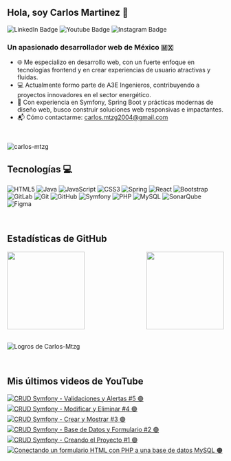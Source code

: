 ## Hola, soy Carlos Martinez  👾
<div id="badges">
  <a href="https://www.linkedin.com/in/carlos-mtzg/" target="_blank" style="text-decoration: none">
    <img src="https://img.shields.io/badge/LinkedIn-8B89CC?style=for-the-badge&logo=linkedin&logoColor=white" alt="LinkedIn Badge"/>
  </a>
  <a href="https://www.youtube.com/@gregd3v" target="_blank" style="text-decoration: none">
    <img src="https://img.shields.io/badge/YouTube-8B89CC?style=for-the-badge&logo=youtube&logoColor=white" alt="Youtube Badge"/>
  </a>
  <a href="https://www.instagram.com/carlos_mart_go/" target="_blank" style="text-decoration: none">
    <img src="https://img.shields.io/badge/Instagram-8B89CC.svg?style=for-the-badge&logo=Instagram&logoColor=white" alt="Instagram Badge">
  </a>
</div>


### Un apasionado desarrollador web de México 🇲🇽
* 🌐 Me especializo en desarrollo web, con un fuerte enfoque en tecnologías frontend y en crear experiencias de usuario atractivas y fluidas.
* 💻 Actualmente formo parte de A3E Ingenieros, contribuyendo a proyectos innovadores en el sector energético.
* 🚀 Con experiencia en Symfony, Spring Boot y prácticas modernas de diseño web, busco construir soluciones web responsivas e impactantes.
* 📬 Cómo contactarme: carlos.mtzg2004@gmail.com

<br/>
<p align="left"> <img src="https://komarev.com/ghpvc/?username=carlos-mtzg&label=Visitas%20al%20perfil&color=9745F5&style=for-the-badge" alt="carlos-mtzg" /> </p>

## Tecnologías 💻
![HTML5](https://img.shields.io/badge/html5-3C3C3D.svg?style=for-the-badge&logo=html5&logoColor=white)
![Java](https://img.shields.io/badge/java-8B89CC.svg?style=for-the-badge&logo=openjdk&logoColor=white)
![JavaScript](https://img.shields.io/badge/javascript-3C3C3D.svg?style=for-the-badge&logo=javascript&logoColor=white)
![CSS3](https://img.shields.io/badge/css3-8B89CC.svg?style=for-the-badge&logo=css3&logoColor=white)
![Spring](https://img.shields.io/badge/spring-3C3C3D.svg?style=for-the-badge&logo=spring&logoColor=white)
![React](https://img.shields.io/badge/react-8B89CC.svg?style=for-the-badge&logo=react&logoColor=white)
![Bootstrap](https://img.shields.io/badge/bootstrap-3C3C3D.svg?style=for-the-badge&logo=bootstrap&logoColor=white)
![GitLab](https://img.shields.io/badge/gitlab-8B89CC.svg?style=for-the-badge&logo=gitlab&logoColor=white)
![Git](https://img.shields.io/badge/git-8B89CC.svg?style=for-the-badge&logo=git&logoColor=white)
![GitHub](https://img.shields.io/badge/github-3C3C3D.svg?style=for-the-badge&logo=github&logoColor=white)
![Symfony](https://img.shields.io/badge/symfony-8B89CC.svg?style=for-the-badge&logo=symfony&logoColor=white)
![PHP](https://img.shields.io/badge/php-3C3C3D.svg?style=for-the-badge&logo=php&logoColor=white)
![MySQL](https://img.shields.io/badge/mysql-8B89CC.svg?style=for-the-badge&logo=mysql&logoColor=white)
![SonarQube](https://img.shields.io/badge/SonarQube-3C3C3D?style=for-the-badge&logo=sonarqube&logoColor=4E9BCD)
![Figma](https://img.shields.io/badge/figma-8B89CC.svg?style=for-the-badge&logo=figma&logoColor=white)

<br>

## Estadísticas de GitHub
<div style="display: flex; justify-content: space-between;">
<img height=180 align="center" src="https://github-readme-stats.vercel.app/api?username=Carlos-Mtzg&theme=midnight-purple&show_icons=true&hide_border=true&count_private=true" />
<img height=180 align="center" src="https://github-readme-stats.vercel.app/api/top-langs?username=Carlos-Mtzg&theme=midnight-purple&show_icons=true&hide_border=true&count_private=true&layout=compact&langs_count=8&card_width=320" />
</div>
<br>
<p align="left"><img src="https://github-profile-trophy.vercel.app/?username=Carlos-Mtzg&column=9&margin-w=18&margin-h=20&theme=onestar" alt="Logros de Carlos-Mtzg" /></a> </p>

<br>

## Mis últimos videos de YouTube

<!-- BEGIN YOUTUBE-CARDS -->
[![CRUD Symfony - Validaciones y Alertas #5 🟣](https://ytcards.demolab.com/?id=qNZVFl5sbpU&title=CRUD+Symfony+-+Validaciones+y+Alertas+%235+%F0%9F%9F%A3&lang=es&timestamp=1722628806&background_color=%230d1117&title_color=%23ffffff&stats_color=%23dedede&max_title_lines=1&width=250&border_radius=5 "CRUD Symfony - Validaciones y Alertas #5 🟣")](https://www.youtube.com/watch?v=qNZVFl5sbpU)
[![CRUD Symfony - Modificar y Eliminar #4 🟣](https://ytcards.demolab.com/?id=KAZmtVaZgDw&title=CRUD+Symfony+-+Modificar+y+Eliminar+%234+%F0%9F%9F%A3&lang=es&timestamp=1722542406&background_color=%230d1117&title_color=%23ffffff&stats_color=%23dedede&max_title_lines=1&width=250&border_radius=5 "CRUD Symfony - Modificar y Eliminar #4 🟣")](https://www.youtube.com/watch?v=KAZmtVaZgDw)
[![CRUD Symfony - Crear y Mostrar #3 🟣](https://ytcards.demolab.com/?id=oixhaj5gFdc&title=CRUD+Symfony+-+Crear+y+Mostrar+%233+%F0%9F%9F%A3&lang=es&timestamp=1722456006&background_color=%230d1117&title_color=%23ffffff&stats_color=%23dedede&max_title_lines=1&width=250&border_radius=5 "CRUD Symfony - Crear y Mostrar #3 🟣")](https://www.youtube.com/watch?v=oixhaj5gFdc)
[![CRUD Symfony - Base de Datos y Formulario #2 🟣](https://ytcards.demolab.com/?id=4yZmWxRk3FM&title=CRUD+Symfony+-+Base+de+Datos+y+Formulario+%232+%F0%9F%9F%A3&lang=es&timestamp=1722369601&background_color=%230d1117&title_color=%23ffffff&stats_color=%23dedede&max_title_lines=1&width=250&border_radius=5 "CRUD Symfony - Base de Datos y Formulario #2 🟣")](https://www.youtube.com/watch?v=4yZmWxRk3FM)
[![CRUD Symfony - Creando el Proyecto #1 🟣](https://ytcards.demolab.com/?id=tzd-feg3Q5U&title=CRUD+Symfony+-+Creando+el+Proyecto+%231+%F0%9F%9F%A3&lang=es&timestamp=1722283227&background_color=%230d1117&title_color=%23ffffff&stats_color=%23dedede&max_title_lines=1&width=250&border_radius=5 "CRUD Symfony - Creando el Proyecto #1 🟣")](https://www.youtube.com/watch?v=tzd-feg3Q5U)
[![Conectando un formulario HTML con PHP a una base de datos MySQL 🟠](https://ytcards.demolab.com/?id=AAxcFCftLDk&title=Conectando+un+formulario+HTML+con+PHP+a+una+base+de+datos+MySQL+%F0%9F%9F%A0&lang=es&timestamp=1714873500&background_color=%230d1117&title_color=%23ffffff&stats_color=%23dedede&max_title_lines=1&width=250&border_radius=5 "Conectando un formulario HTML con PHP a una base de datos MySQL 🟠")](https://www.youtube.com/watch?v=AAxcFCftLDk)
<!-- END YOUTUBE-CARDS -->
